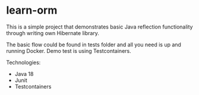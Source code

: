 # learn-orm
This is a simple project that demonstrates basic Java reflection functionality through writing own Hibernate library.

The basic flow could be found in tests folder and all you need is up and running Docker. Demo test is using Testcontainers.

Technologies:
- Java 18
- Junit
- Testcontainers
